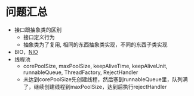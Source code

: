 # 问题汇总

- 接口跟抽象类的区别
    - 接口定义行为
    - 抽象类为了复用, 相同的东西抽象类实现，不同的东西子类实现
- BIO，[NIO](https://tech.meituan.com/2016/11/04/nio.html)
- 线程池
    - corePoolSize, maxPoolSize, keepAliveTime, keepAliveUnit, runnableQueue, ThreadFactory, RejectHandler
    * 未达到corePoolSize先创建线程，然后塞到runnableQueue里，队列满了，继续创建线程到maxPoolSize，达到后执行rejectHandler